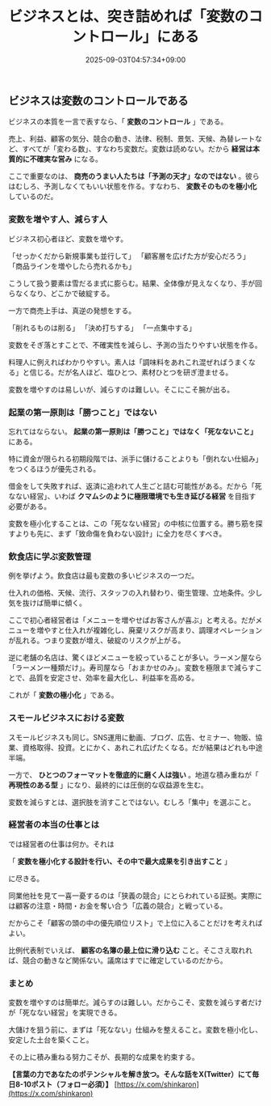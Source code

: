 ﻿---
title: "ビジネスとは、突き詰めれば「変数のコントロール」にある"
date: 2025-09-03T04:57:34+09:00
draft: false
---



## ビジネスは変数のコントロールである

ビジネスの本質を一言で表すなら、「 **変数のコントロール** 」である。

売上、利益、顧客の気分、競合の動き、法律、税制、景気、天候、為替レートなど、すべてが「変わる数」、すなわち変数だ。変数は読めない。だから **経営は本質的に不確実な営み** になる。

ここで重要なのは、 **商売のうまい人たちは「予測の天才」なのではない** 。彼らはむしろ、予測しなくてもいい状態を作る。すなわち、 **変数そのものを極小化** しているのだ。



### 変数を増やす人、減らす人

ビジネス初心者ほど、変数を増やす。

「せっかくだから新規事業も並行して」
「顧客層を広げた方が安心だろう」
「商品ラインを増やしたら売れるかも」

こうして扱う要素は雪だるま式に膨らむ。結果、全体像が見えなくなり、手が回らなくなり、どこかで破綻する。

一方で商売上手は、真逆の発想をする。

「削れるものは削る」
「決め打ちする」
「一点集中する」

変数をそぎ落とすことで、不確実性を減らし、予測の当たりやすい状態を作る。

料理人に例えればわかりやすい。素人は「調味料をあれこれ混ぜればうまくなる」と信じる。だが名人ほど、塩ひとつ、素材ひとつを研ぎ澄ませる。

変数を増やすのは易しいが、減らすのは難しい。そこにこそ腕が出る。



### 起業の第一原則は「勝つこと」ではない

忘れてはならない。 **起業の第一原則は「勝つこと」ではなく「死なないこと」** にある。

特に資金が限られる初期段階では、派手に儲けることよりも「倒れない仕組み」をつくるほうが優先される。

借金をして失敗すれば、返済に追われて人生ごと詰む可能性がある。だから「死なない経営」、いわば **クマムシのように極限環境でも生き延びる経営** を目指す必要がある。

変数を極小化することは、この「死なない経営」の中核に位置する。勝ち筋を探すよりも先に、まず「致命傷を負わない設計」に全力を尽くすべき。



### 飲食店に学ぶ変数管理

例を挙げよう。飲食店は最も変数の多いビジネスの一つだ。

仕入れの価格、天候、流行、スタッフの入れ替わり、衛生管理、立地条件。少し気を抜けば簡単に傾く。

ここで初心者経営者は「メニューを増やせばお客さんが喜ぶ」と考える。だがメニューを増やすと仕入れが複雑化し、廃棄リスクが高まり、調理オペレーションが乱れる。つまり変数が増え、破綻のリスクが上がる。

逆に老舗の名店は、驚くほどメニューを絞っていることが多い。ラーメン屋なら「ラーメン一種類だけ」。寿司屋なら「おまかせのみ」。変数を極限まで減らすことで、品質を安定させ、効率を最大化し、利益率を高める。

これが「 **変数の極小化** 」である。



### スモールビジネスにおける変数

スモールビジネスも同じ。SNS運用に動画、ブログ、広告、セミナー、物販、協業、資格取得、投資。とにかく、あれこれ広げたくなる。だが結果はどれも中途半端。

一方で、 **ひとつのフォーマットを徹底的に磨く人は強い** 。地道な積み重ねが「 **再現性のある型** 」になり、最終的には圧倒的な収益源を生む。

変数を減らすとは、選択肢を消すことではない。むしろ「集中」を選ぶこと。



### 経営者の本当の仕事とは

では経営者の仕事は何か。それは

「 **変数を極小化する設計を行い、その中で最大成果を引き出すこと** 」

に尽きる。

同業他社を見て一喜一憂するのは「狭義の競合」にとらわれている証拠。実際には顧客の注意・時間・お金を奪い合う「広義の競合」と戦っている。

だからこそ「顧客の頭の中の優先順位リスト」で上位に入ることだけを考えればよい。

比例代表制でいえば、 **顧客の名簿の最上位に滑り込む** こと。そこさえ取れれば、競合の動きなど関係ない。議席はすでに確定しているのだから。



### まとめ

変数を増やすのは簡単だ。減らすのは難しい。だからこそ、変数を減らす者だけが「死なない経営」を実現できる。

大儲けを狙う前に、まずは「死なない」仕組みを整えること。変数を極小化し、安定した土台を築くこと。

その上に積み重ねる努力こそが、長期的な成果を約束する。

**【言葉の力であなたのポテンシャルを解き放つ。そんな話をX(Twitter）にて毎日8-10ポスト（フォロー必須）】** [https://x.com/shinkaron](https://x.com/shinkaron)